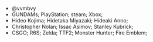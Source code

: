 - @vvmbvy
- GUNDAMs; PlayStation; steam; Xbox;
- Hideo Kojima; Hidetaka Miyazaki; Hideaki Anno;
- Christopher Nolan; Issac Asimov; Stanley Kubrick; 
- CSGO; R6S; Zelda; TTF2; Monster Hunter; Fire Emblem;


<!---
vvmbvy/vvmbvy is a ✨ special ✨ repository because its `README.md` (this file) appears on your GitHub profile.
You can click the Preview link to take a look at your changes.
--->
